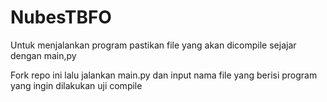 # NubesTBFO

Untuk menjalankan program pastikan file yang akan dicompile sejajar dengan main,py

Fork repo ini lalu jalankan main.py dan input nama file yang berisi program yang ingin dilakukan uji compile